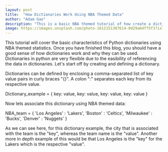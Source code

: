 ```yaml
---
layout: post
title:  "How Dictionaries Work Using NBA Themed Data"
author: "Adam Gao"
description: "This is a basic NBA themed tutorial of how create a dictionary."
image: https://images.unsplash.com/photo-1612151387614-0d29a04ff5f3?ixlib=rb-4.0.3&ixid=M3wxMjA3fDB8MHxwaG90by1wYWdlfHx8fGVufDB8fHx8fA%3D%3D&auto=format&fit=crop&w=1935&q=80
--- 
```


This tutorial will cover the basic characteristics of Python dictionaries using NBA themed statistics. Once you have finished this blog, you should have a good sense of how dictionaries work and why they can be used. Dictionaries in python are very flexible due to the easibility of referencing the data in dictionaries. Let's start off by creating and defining a dictionary. 

Dictionaries can be defined by enclosing a comma-separated list of key value pairs in curly braces "{}". A colon ":" separates each key from its respective value. 

Dictionary_example = {
                key: value,
                key: value,
                key: value,
                key: value
}

Now lets associate this dictionary using NBA themed data:

NBA_team = {
        'Los Angeles' : 'Lakers',
        'Boston' : 'Celtics',
        'Milwaukee' : 'Bucks',
        'Denver' : 'Nuggets'
}

As we can see here, for this dictionary example, the city that  is associated with the team is the "key", whereas the team name is the "value". Another more in depth example of this would be that Los Angeles is the "key" for the Lakers which is the respective "value".
